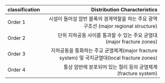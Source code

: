 |classification|Distribution Characteristics|
|--------------|---------------------------------:|
|Order 1| 시설이 들어설 암반 블록의 경계역할을 하는 주요 광역 구조선 (major regional structure)  |
|Order 2| 단위 지하공동 사이를 통과할 수 있는 주요 균열대 (major fracture zones) |
|Order 3| 지하공동을 통화하는 주교 균열체계(major fracture system) 및 국지균열대(local fracture zones)|
|Order 4| 통상 암반에 분포되어 있는 절리 등의 균열체계(fracture system)|
